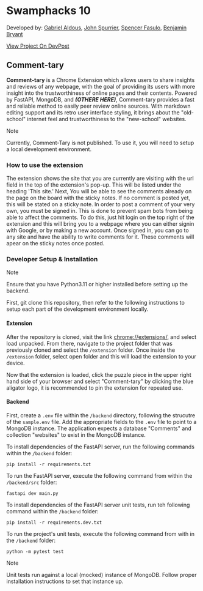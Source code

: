 # Swamphacks 10

Developed by: [Gabriel Aldous](https://github.com/Sn00pyW00dst0ck), [John Spurrier](https://github.com/john-spurrier), [Spencer Fasulo](https://github.com/spfncer), [Benjamin Bryant](https://github.com/Bencb03)

[View Project On DevPost](https://devpost.com/software/comment-tary)

## Comment-tary

**Comment-tary** is a Chrome Extension which allows users to share insights and reviews of any webpage, with the goal of providing its users with more insight into the trustworthiness of online pages and their contents. Powered by FastAPI, MongoDB, and ***(OTHERE HERE)***, Comment-tary provides a fast and reliable method to easily peer review online sources. With markdown editing support and its retro user interface styling, it brings about the "old-school" internet feel and trustworthiness to the "new-school" websites. 

> [!NOTE]
> Currently, Comment-Tary is not published. To use it, you will need to setup a local development environment.

### How to use the extension

The extension shows the site that you are currently are visiting with the url field in the top of the extension's pop-up. This will be listed under the heading 'This site.'
Next, You will be able to see the comments already on the page on the board with the sticky notes. If no comment is posted yet, this will be stated on a sticky note.
In order to post a comment of your very own, you must be signed in. This is done to prevent spam bots from being able to affect the comments. To do this, just hit login on the top right of the extension and this will bring you to a webpage where you can either signin with Google, or by making a new account. Once signed in, you can go to any site and have the ability to write comments for it. These comments will apear on the sticky notes once posted.

### Developer Setup & Installation

> [!NOTE]
> Ensure that you have Python3.11 or higher installed before setting up the backend. 

First, git clone this repository, then refer to the following instructions to setup each part of the development environment locally.

#### Extension

After the repository is cloned, visit the link [chrome://extensions/](chrome://extensions/), and select load unpacked. From there, navigate to the project folder that was previously cloned and select the `/extension` folder. Once inside the `/extension` folder, select open folder and this will load the extension to your device. 

Now that the extension is loaded, click the puzzle piece in the upper right hand side of your browser and select "Comment-tary" by clicking the blue aligator logo, it is recommended to pin the extension for repeated use.

#### Backend

First, create a `.env` file within the `/backend` directory, following the strucutre of the `sample.env` file. 
Add the appropriate fields to the `.env` file to point to a MongoDB instance. The application expects a database "Comments" and collection "websites" to exist in the MongoDB instance. 

To install dependencies of the FastAPI server, run the following commands within the `/backend` folder:
```
pip install -r requirements.txt
```

To run the FastAPI server, execute the following command from within the `/backend/src` folder: 
```
fastapi dev main.py
```

To install dependencies of the FastAPI server unit tests, run teh following command within the `/backend` folder:
```
pip install -r requirements.dev.txt
```

To run the project's unit tests, execute the following command from with in the `/backend` folder:
```
python -m pytest test
```

> [!NOTE]
> Unit tests run against a local (mocked) instance of MongoDB. Follow proper installation instructions to set that instance up. 
